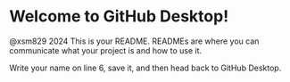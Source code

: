 # Welcome to GitHub Desktop!
@xsm829   2024
This is your README. READMEs are where you can communicate what your project is and how to use it.

Write your name on line 6, save it, and then head back to GitHub Desktop.
